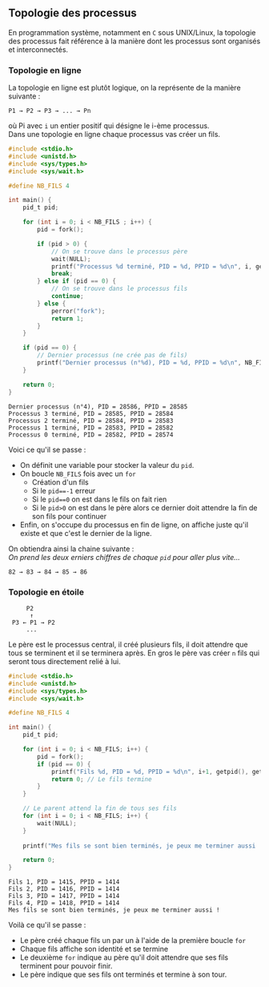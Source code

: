 ## Topologie des processus

En programmation système, notamment en `C` sous UNIX/Linux, la topologie des processus fait référence à la manière dont les processus sont organisés et interconnectés.

### Topologie en ligne

La topologie en ligne est plutôt logique, on la représente de la manière suivante :

```
P1 → P2 → P3 → ... → Pn
```

où Pi avec `i` un entier positif qui désigne le i-ème processus.
<br/>Dans une topologie en ligne chaque processus vas créer un fils.

```c
#include <stdio.h>
#include <unistd.h>
#include <sys/types.h>
#include <sys/wait.h>

#define NB_FILS 4

int main() {
    pid_t pid;

    for (int i = 0; i < NB_FILS ; i++) {
        pid = fork();

        if (pid > 0) {
            // On se trouve dans le processus père
            wait(NULL);
            printf("Processus %d terminé, PID = %d, PPID = %d\n", i, getpid(), getppid());
            break;
        } else if (pid == 0) {
            // On se trouve dans le processus fils
            continue;
        } else {
            perror("fork");
            return 1;
        }
    }

    if (pid == 0) {
        // Dernier processus (ne crée pas de fils)
        printf("Dernier processus (n°%d), PID = %d, PPID = %d\n", NB_FILS, getpid(), getppid());
    }

    return 0;
}
```
```
Dernier processus (n°4), PID = 28586, PPID = 28585
Processus 3 terminé, PID = 28585, PPID = 28584
Processus 2 terminé, PID = 28584, PPID = 28583
Processus 1 terminé, PID = 28583, PPID = 28582
Processus 0 terminé, PID = 28582, PPID = 28574
```

Voici ce qu'il se passe :

- On définit une variable pour stocker la valeur du `pid`.
- On boucle `NB_FILS` fois avec un `for`
    - Création d'un fils
    - Si le `pid==-1` erreur
    - Si le `pid==0` on est dans le fils on fait rien
    - Si le `pid>0` on est dans le père alors ce dernier doit attendre la fin de son fils pour continuer
- Enfin, on s'occupe du processus en fin de ligne, on affiche juste qu'il existe et que c'est le dernier de la ligne.

On obtiendra ainsi la chaine suivante :
<br/>*On prend les deux erniers chiffres de chaque `pid` pour aller plus vite...*
```
82 → 83 → 84 → 85 → 86
```

### Topologie en étoile

```
     P2
      ↑
 P3 ← P1 → P2
     ...
```

Le père est le processus central, il créé plusieurs fils, il doit attendre que tous se terminent et il se terminera après. En gros le père vas créer `n` fils qui seront tous directement relié à lui.

```c
#include <stdio.h>
#include <unistd.h>
#include <sys/types.h>
#include <sys/wait.h>

#define NB_FILS 4

int main() {
    pid_t pid;

    for (int i = 0; i < NB_FILS; i++) {
        pid = fork();
        if (pid == 0) {
            printf("Fils %d, PID = %d, PPID = %d\n", i+1, getpid(), getppid());
            return 0; // Le fils termine
        }
    }

    // Le parent attend la fin de tous ses fils
    for (int i = 0; i < NB_FILS; i++) {
        wait(NULL);
    }
    
    printf("Mes fils se sont bien terminés, je peux me terminer aussi !\n");

    return 0;
}
```
```
Fils 1, PID = 1415, PPID = 1414
Fils 2, PID = 1416, PPID = 1414
Fils 3, PID = 1417, PPID = 1414
Fils 4, PID = 1418, PPID = 1414
Mes fils se sont bien terminés, je peux me terminer aussi !
```

Voilà ce qu'il se passe :

- Le père créé chaque fils un par un à l'aide de la première boucle `for`
- Chaque fils affiche son identité et se termine
- Le deuxième `for` indique au père qu'il doit attendre que ses fils terminent pour pouvoir finir.
- Le père indique que ses fils ont terminés et termine à son tour.